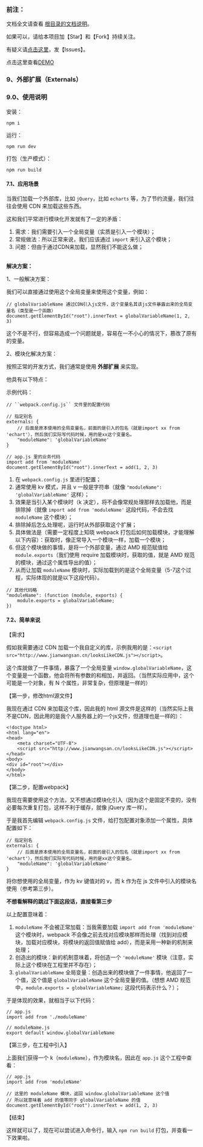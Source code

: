 ﻿<h3>前注：</h3>

文档全文请查看 [根目录的文档说明](https://github.com/qq20004604/webpack-study)。

如果可以，请给本项目加【Star】和【Fork】持续关注。

有疑义请[点击这里](https://github.com/qq20004604/webpack-study/issues)，发【Issues】。

点击这里查看[DEMO](https://github.com/qq20004604/webpack-study/tree/master/9%E3%80%81%E5%A4%96%E9%83%A8%E6%89%A9%E5%B1%95%EF%BC%88Externals%EF%BC%89)

<h3>9、外部扩展（Externals）</h3>

<h3>9.0、使用说明</h3>

安装：

```
npm i
```

运行：

```
npm run dev
```

打包（生产模式）：

```
npm run build
```

<h4>7.1、应用场景</h4>

当我们加载一个外部库，比如 ``jQuery``，比如 ``echarts`` 等，为了节约流量，我们往往会使用 CDN 来加载这些东西。

这和我们平常进行模块化开发就有了一定的矛盾：

1. 需求：我们需要引入一个全局变量（实质是引入一个模块）；
2. 常规做法：所以正常来说，我们应该通过 ``import`` 来引入这个模块；
3. 问题：但由于通过CDN来加载，显然我们不能这么做；

<br>
<b>解决方案：</b>

1、一般解决方案：

我们可以直接通过使用这个全局变量来使用这个变量，例如：

```
// globalVariableName 通过CDN引入js文件，这个变量名其该js文件暴露出来的全局变量名（类型是一个函数）
document.getElementById("root").innerText = globalVariableName(1, 2, 3)
```

这个不是不行，但容易造成一个问题就是，容易在一不小心的情况下，篡改了原有的变量。

2、模块化解决方案：

按照正常的开发方式，我们通常是使用 <b>外部扩展</b> 来实现。

他具有以下特点：

示例代码：

```
// ``webpack.config.js`` 文件里的配置代码

// 指定别名
externals: {
    // 后面是原本使用的全局变量名，前面的是引入的包名（就是import xx from 'echart'），然后我们实际写代码时候，用的是xx这个变量名。
    "moduleName": 'globalVariableName'
}

// app.js 里的业务代码
import add from 'moduleName'
document.getElementById("root").innerText = add(1, 2, 3)
```

1. 在 ``webpack.config.js`` 里进行配置；
2. 通常使用 kv 模式，并且 v 一般是字符串（就像 ``"moduleName": 'globalVariableName'`` 这样）；
3. 效果是当引入某个模块时（k 决定），将不会像常规处理那样去加载他，而是排除掉（就像 ``import add from 'moduleName'`` 这段代码，不会去找 ``moduleName`` 这个模块）；
4. 排除掉后怎么处理呢，运行时从外部获取这个扩展；
5. 具体做法是（需要一定程度上知晓 webpack 打包后如何加载模块，才能理解以下内容）：获取时，像正常导入一个模块一样，加载一个模块；
6. 但这个模块做的事情，是将一个外部变量，通过 AMD 规范赋值给 ``module.exports``（我们使用 require 加载模块时，获取的值，就是 AMD 规范的模块，通过这个属性导出的值）；
7. 从而让加载 ``moduleName`` 模块时，实际加载到的是这个全局变量（5-7这个过程，实际体现的就是以下这段代码）。

```
// 其他代码略
"moduleName": (function (module, exports) {
    module.exports = globalVariableName;
})
```


<h4>7.2、简单来说</h4>

【需求】

假如我需要通过 CDN 加载一个我自定义的库，示例我用的是：``<script src="http://www.jianwangsan.cn/looksLikeCDN.js"></script>``。

这个库就做了一件事情，暴露了一个全局变量 ``window.globalVariableName``，这个变量是一个函数，他会将所有参数的和相加，并返回。（当然实际应用中，这个可能是一个对象，有 N 个属性，非常复杂，但原理是一样的）

【第一步，修改html源文件】

我现在通过 CDN 来加载这个库，因此我的 html 源文件是这样的（当然实际上我不是CDN，因此用的是我个人服务器上的一个js文件，但道理也是一样的）：

```
<!doctype html>
<html lang="en">
<head>
    <meta charset="UTF-8">
    <script src="http://www.jianwangsan.cn/looksLikeCDN.js"></script>
</head>
<body>
<div id="root"></div>
</body>
</html>
```

【第二步，配置webpack】

我现在需要使用这个方法，又不想通过模块化引入（因为这个是固定不变的，没有必要每次重复打包，这样不利于缓存，就像 jQuery 库一样）。

于是我首先编辑 ``webpack.config.js`` 文件，给打包配置对象添加一个属性，具体配置如下：

```
// 指定别名
externals: {
    // 后面是原本使用的全局变量名，前面的是引入的包名（就是import xx from 'echart'），然后我们实际写代码时候，用的是xx这个变量名。
    "moduleName": 'globalVariableName'
}
```

将你想使用的全局变量，作为 kv 键值对的 v，而 k 作为在 js 文件中引入的模块名使用（参考第三步）。

<b>不想看解释的跳过下面这段话，直接看第三步</b>

以上配置意味着：

1. ``moduleName`` 不会被正常加载：当我需要加载 ``import add from 'moduleName'`` 这个模块时，webpack 不会像之前去找对应模块那样而处理（找到对应模块，加载对应模块，将模块的返回值赋值给 add），而是采用一种新的机制来处理；
2. 创造出的模块：新的机制意味着，将创造一个 ``'moduleName'`` 模块（注意，实际上这个模块在工程里并不存在）；
3. ``globalVariableName`` 全局变量：创造出来的模块做了一件事情，他返回了一个值，这个值是 ``globalVariableName`` 这个全局变量的值。（想想 AMD 规范中，``module.exports = globalVariableName;`` 这段代码表示什么？）；

于是体现的效果，就相当于以下代码：

```
// app.js
import add from './moduleName'

// moduleName.js
export default window.globalVariableName
```

【第三步，在工程中引入】

上面我们获得一个 k（``moduleName``），作为模块名，因此在 ``app.js`` 这个工程中查看：

```
// app.js
import add from 'moduleName'

// 这里的 moduleName 模块，返回 window.globalVariableName 这个值
// 所以就意味着 add 的值等同于 globalVariableName 的值
document.getElementById("root").innerText = add(1, 2, 3)
```

【结束】

这样就可以了，现在可以尝试进入命令行，输入 ``npm run build`` 打包，并查看一下效果啦。

